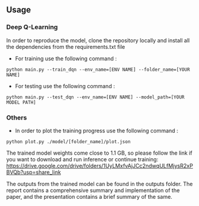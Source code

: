 
## Usage

### Deep Q-Learning

In order to reproduce the model, clone the repository locally and install all the dependencies from the requirements.txt file

* For training use the following command :
```
python main.py --train_dqn --env_name=[ENV NAME] --folder_name=[YOUR NAME]
```
* For testing use the following command :
```
python main.py --test_dqn --env_name=[ENV NAME] --model_path=[YOUR MODEL PATH]
```

### Others
* In order to plot the training progress use the following command :
```
python plot.py ./model/[folder_name]/plot.json
```
The trained model weights come close to 1.1 GB, so please follow the link if you want to download and run inference or continue training:
https://drive.google.com/drive/folders/1UyLMxfvAjJCc2ndwqULfMjysR2xPBVQb?usp=share_link

The outputs from the trained model can be found in the outputs folder. The report contains a comprehensive summary and implementation of the paper, and the presentation contains a brief summary of the same.

